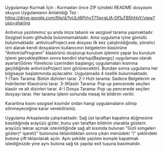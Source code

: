 Uygulamayı Kurmak İçin :
Kurmadan önce ZIP içindeki README dosyasını okuyun
Uygulamanın Anlatıldığı Tez : https://drive.google.com/file/d/1yULii6PrhyT71jqcgLlA-Df1uTB5hHoY/view?usp=sharing





Antivirus yazılımımız şu anda imza tabanlı ve sezgisel tarama yapmaktadır. Sezgisel kısmı githubda bulunmamaktadır. Ama uygulama içine gömülü bulunmaktadır.
antivirusProject.exe dosyası ilk kez çalıştırıldığında, yönetici izni alarak kendi dosyalarını kullanıcının belgelerim klasörüne "AntivirüsProgrami" klasörünü oluşturup kurulum işlemini yapar bu kurulum işlemi gerçekleştikten sonra kendini
startup(Başlangıç) uygulaması olarak ayarlar(Görev Yöneticisi üzerinden başlangıç uygulamaları kısmına geçildiğinde antivirüsProject ismi görünecektir). Bundan sonra uygulama her bilgisayar başlatımında açılacaktır.
Uygulamada 4 özellik bulunmaktadır.
1-)Tam Tarama: Bütün dizinleri tarar.
2-) Hızlı tarama: Sadece Belgelerim ve İndirilenler Klasörünü tarar.
3-)Klasör Tarama: Pop up pencerede seçilen klasör ve alt dizinleri tarar.
4-) Dosya Tarama: Pop up pencerede seçilen dosyayı tarar.
Her tarama işlemi sonunda mesaj ile bildirim verilir.

Karantina kısmı sezgisel kısımdır ordan hangi uygulamaların silinip silinmeyeceğine karar verebilirsiniz.

Uygulama Arkaplanda çalışmaktadır. Sağ üst taraftan kapatma düğmesine basıldığında arayüzü gizler, bunu yan taraftan bildirim olarakta gösterir. arayüzü tekrar açmak istenildiğinde sağ alt kısımda bulunan "Gizli simgeleri göster(^ işareti)"
butonuna tıklanıldıktan sonra çıkan menüdeki "i" şeklindeki butona çift tıklanılarak açılır. Aynı şekilde yazılımı komple kapatmak istediğinizde yine aynı butona sağ tık yapılıp exit tuşuna basılmalıdır.
